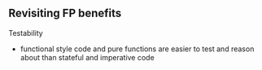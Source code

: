 ## Revisiting FP benefits

Testability
- functional style code and pure functions are easier to test and reason about than stateful and imperative code
